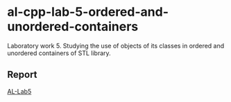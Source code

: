 # al-cpp-lab-5-ordered-and-unordered-containers
Laboratory work 5. Studying the use of objects of its classes in ordered and unordered containers of STL library.

## Report
[AL-Lab5](https://drive.google.com/file/d/1cpsB7aKHgmyVx7hBniTVfduENyCz6Wvh/view?usp=sharing)
